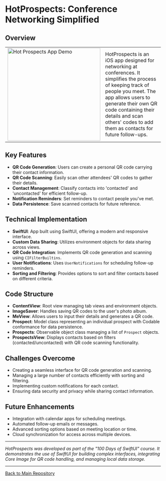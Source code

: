# HotProspects: Conference Networking Simplified

## Overview
<table>
  <tr>
    <td>
      <img src="https://github.com/penguin-waddle/HotProspects/assets/123434744/206dad98-7581-47be-90f9-3a2c4a07dba5" alt="Hot Prospects App Demo" width="300" />
    </td>
    <td>
      HotProspects is an iOS app designed for networking at conferences. It simplifies the process of keeping track of people you meet. The app allows users to generate their own QR code containing their details and scan others' codes to add them as contacts for future follow-ups.
    </td>
  </tr>
</table>

## Key Features
- **QR Code Generation**: Users can create a personal QR code carrying their contact information.
- **QR Code Scanning**: Easily scan other attendees' QR codes to gather their details.
- **Contact Management**: Classify contacts into 'contacted' and 'uncontacted' for efficient follow-up.
- **Notification Reminders**: Set reminders to contact people you've met.
- **Data Persistence**: Save scanned contacts for future reference.

## Technical Implementation
- **SwiftUI**: App built using SwiftUI, offering a modern and responsive interface.
- **Custom Data Sharing**: Utilizes environment objects for data sharing across views.
- **QR Code Integration**: Implements QR code generation and scanning using `CIFilterBuiltins`.
- **User Notifications**: Uses `UserNotifications` for scheduling follow-up reminders.
- **Sorting and Filtering**: Provides options to sort and filter contacts based on different criteria.

## Code Structure
- **ContentView**: Root view managing tab views and environment objects.
- **ImageSaver**: Handles saving QR codes to the user's photo album.
- **MeView**: Allows users to input their details and generates a QR code.
- **Prospect**: Model class representing an individual prospect with Codable conformance for data persistence.
- **Prospects**: Observable object class managing a list of `Prospect` objects.
- **ProspectsView**: Displays contacts based on filters (contacted/uncontacted) with QR code scanning functionality.

## Challenges Overcome
- Creating a seamless interface for QR code generation and scanning.
- Managing a large number of contacts efficiently with sorting and filtering.
- Implementing custom notifications for each contact.
- Ensuring data security and privacy while sharing contact information.

## Future Enhancements
- Integration with calendar apps for scheduling meetings.
- Automated follow-up emails or messages.
- Advanced sorting options based on meeting location or time.
- Cloud synchronization for access across multiple devices.

---

*HotProspects was developed as part of the "100 Days of SwiftUI" course. It demonstrates the use of SwiftUI for building complex interfaces, integrating Core Image for QR code handling, and managing local data storage.*

---

[Back to Main Repository](https://github.com/penguin-waddle/100-Days-of-SwiftUI)
